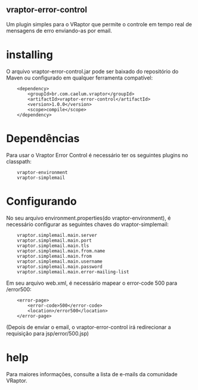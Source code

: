 ## vraptor-error-control

Um plugin simples para o VRaptor que permite o controle em tempo real de mensagens de erro enviando-as por email.

# installing

O arquivo vraptor-error-control.jar pode ser baixado do repositório do Maven ou configurado em qualquer ferramenta compatível:

		<dependency>
			<groupId>br.com.caelum.vraptor</groupId>
			<artifactId>vraptor-error-control</artifactId>
			<version>1.0.0</version>
			<scope>compile</scope>
		</dependency>
		
		
# Dependências
Para usar o Vraptor Error Control é necessário ter os seguintes plugins no classpath:

		vraptor-environment  
		vraptor-simplemail  

# Configurando
No seu arquivo environment.properties(do vraptor-environment), é necessário configurar as seguintes chaves
do vraptor-simplemail:

		vraptor.simplemail.main.server
		vraptor.simplemail.main.port
		vraptor.simplemail.main.tls
		vraptor.simplemail.main.from.name
		vraptor.simplemail.main.from
		vraptor.simplemail.main.username
		vraptor.simplemail.main.password
		vraptor.simplemail.main.error-mailing-list

Em seu arquivo web.xml, é necessário mapear o error-code 500 para /error500:
		
		<error-page>
			<error-code>500</error-code>	
			<location>/error500</location>
		</error-page>
		
(Depois de enviar o email, o vraptor-error-control irá redirecionar a requisição para jsp/error/500.jsp)

# help

Para maiores informações, consulte a lista de e-mails da comunidade VRaptor.
